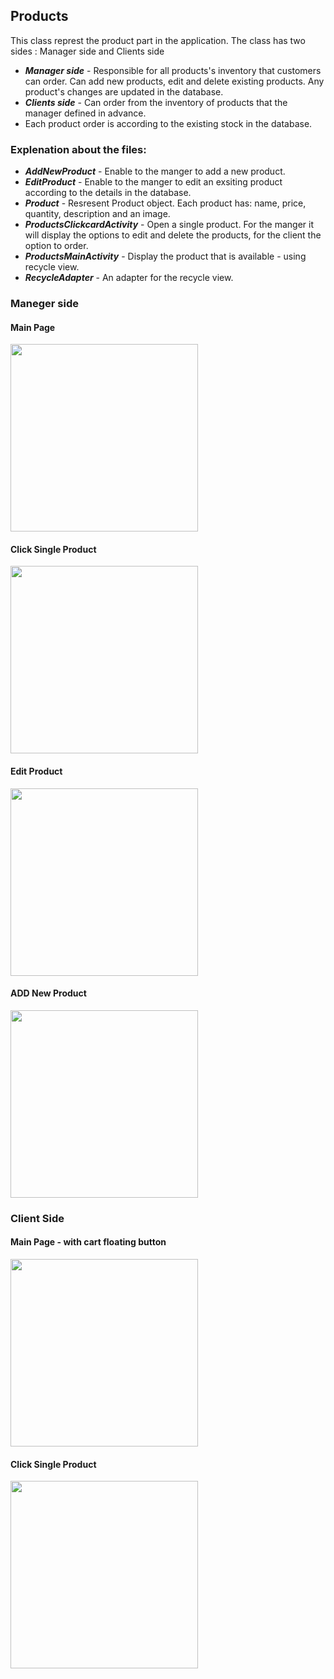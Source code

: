

## Products

This class represt the product part in the application.
The class has two sides : Manager side and Clients side
- ***Manager side*** - Responsible for all products's inventory that customers can order. 
Can add new products, edit and delete existing products. Any product's changes are updated in the database.
- ***Clients side*** - Can order from the inventory of products that the manager defined in advance. 
- Each product order is according to the existing stock in the database.

### Explenation about the files:  
- ***AddNewProduct*** - Enable to the manger to add a new product.
- ***EditProduct*** - Enable to the manger to edit an exsiting product according to the details in the database.
- ***Product*** - Resresent Product object. Each product has: name, price, quantity, description and an image.
- ***ProductsClickcardActivity*** - Open a single product. For the manger it will display the options to edit and delete the products, for the client the option to order. 
- ***ProductsMainActivity*** - Display the product that is available - using recycle view.
- ***RecycleAdapter*** - An adapter for the recycle view. 

### Maneger side 

#### Main Page 
<img width="300" src="https://user-images.githubusercontent.com/93086649/206425464-0493f992-50bc-4cb2-ad97-eed871ed7709.jpg">


#### Click Single Product 
<img width="300" src="https://user-images.githubusercontent.com/93086649/206425450-24dcf8cb-ce3c-46aa-8f18-5add8f46b8b9.jpg">

#### Edit Product
<img width="300" src="https://user-images.githubusercontent.com/93086649/206425492-80078c6d-0af5-4bba-a76e-9536b3f786c9.jpg">

#### ADD New Product

<img width="300" src="https://user-images.githubusercontent.com/93086649/206427746-11d58584-0e0b-45be-903a-73a956931b92.jpg">

### Client Side 

#### Main Page - with cart floating button 

<img width="300" src="https://user-images.githubusercontent.com/93086649/206427907-3a9b9e11-0cb2-4e95-99b1-3a050bc871e5.jpg">

#### Click Single Product 

<img width="300" src="https://user-images.githubusercontent.com/93086649/206427966-14a232cf-7e40-4cc8-b7e4-c1576470034f.jpg">


